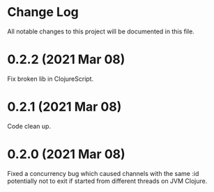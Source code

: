 # Change Log
All notable changes to this project will be documented in this file.

# 0.2.2 (2021 Mar 08)
Fix broken lib in ClojureScript.


# 0.2.1 (2021 Mar 08)
Code clean up.

# 0.2.0 (2021 Mar 08)
Fixed a concurrency bug which caused channels with the same :id potentially not to exit if started from different threads on JVM Clojure.


